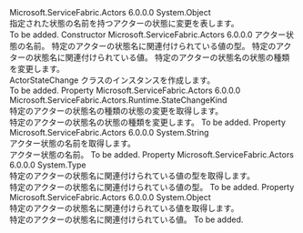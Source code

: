 <Type Name="ActorStateChange" FullName="Microsoft.ServiceFabric.Actors.Runtime.ActorStateChange">
  <TypeSignature Language="C#" Value="public sealed class ActorStateChange" />
  <TypeSignature Language="ILAsm" Value=".class public auto ansi sealed beforefieldinit ActorStateChange extends System.Object" />
  <TypeSignature Language="DocId" Value="T:Microsoft.ServiceFabric.Actors.Runtime.ActorStateChange" />
  <TypeSignature Language="VB.NET" Value="Public NotInheritable Class ActorStateChange" />
  <TypeSignature Language="F#" Value="type ActorStateChange = class" />
  <AssemblyInfo>
    <AssemblyName>Microsoft.ServiceFabric.Actors</AssemblyName>
    <AssemblyVersion>6.0.0.0</AssemblyVersion>
  </AssemblyInfo>
  <Base>
    <BaseTypeName>System.Object</BaseTypeName>
  </Base>
  <Interfaces />
  <Docs>
    <summary>
            指定された状態の名前を持つアクターの状態に変更を表します。
            </summary>
    <remarks>To be added.</remarks>
  </Docs>
  <Members>
    <Member MemberName=".ctor">
      <MemberSignature Language="C#" Value="public ActorStateChange (string stateName, Type type, object value, Microsoft.ServiceFabric.Actors.Runtime.StateChangeKind changeKind);" />
      <MemberSignature Language="ILAsm" Value=".method public hidebysig specialname rtspecialname instance void .ctor(string stateName, class System.Type type, object value, valuetype Microsoft.ServiceFabric.Actors.Runtime.StateChangeKind changeKind) cil managed" />
      <MemberSignature Language="DocId" Value="M:Microsoft.ServiceFabric.Actors.Runtime.ActorStateChange.#ctor(System.String,System.Type,System.Object,Microsoft.ServiceFabric.Actors.Runtime.StateChangeKind)" />
      <MemberSignature Language="F#" Value="new Microsoft.ServiceFabric.Actors.Runtime.ActorStateChange : string * Type * obj * Microsoft.ServiceFabric.Actors.Runtime.StateChangeKind -&gt; Microsoft.ServiceFabric.Actors.Runtime.ActorStateChange" Usage="new Microsoft.ServiceFabric.Actors.Runtime.ActorStateChange (stateName, type, value, changeKind)" />
      <MemberType>Constructor</MemberType>
      <AssemblyInfo>
        <AssemblyName>Microsoft.ServiceFabric.Actors</AssemblyName>
        <AssemblyVersion>6.0.0.0</AssemblyVersion>
      </AssemblyInfo>
      <Parameters>
        <Parameter Name="stateName" Type="System.String" />
        <Parameter Name="type" Type="System.Type" />
        <Parameter Name="value" Type="System.Object" />
        <Parameter Name="changeKind" Type="Microsoft.ServiceFabric.Actors.Runtime.StateChangeKind" />
      </Parameters>
      <Docs>
        <param name="stateName">アクター状態の名前。</param>
        <param name="type">特定のアクターの状態名に関連付けられている値の型。</param>
        <param name="value">特定のアクターの状態名に関連付けられている値。</param>
        <param name="changeKind">特定のアクターの状態名の状態の種類を変更します。</param>
        <summary>
            ActorStateChange クラスのインスタンスを作成します。
            </summary>
        <remarks>To be added.</remarks>
      </Docs>
    </Member>
    <Member MemberName="ChangeKind">
      <MemberSignature Language="C#" Value="public Microsoft.ServiceFabric.Actors.Runtime.StateChangeKind ChangeKind { get; }" />
      <MemberSignature Language="ILAsm" Value=".property instance valuetype Microsoft.ServiceFabric.Actors.Runtime.StateChangeKind ChangeKind" />
      <MemberSignature Language="DocId" Value="P:Microsoft.ServiceFabric.Actors.Runtime.ActorStateChange.ChangeKind" />
      <MemberSignature Language="VB.NET" Value="Public ReadOnly Property ChangeKind As StateChangeKind" />
      <MemberSignature Language="F#" Value="member this.ChangeKind : Microsoft.ServiceFabric.Actors.Runtime.StateChangeKind" Usage="Microsoft.ServiceFabric.Actors.Runtime.ActorStateChange.ChangeKind" />
      <MemberType>Property</MemberType>
      <AssemblyInfo>
        <AssemblyName>Microsoft.ServiceFabric.Actors</AssemblyName>
        <AssemblyVersion>6.0.0.0</AssemblyVersion>
      </AssemblyInfo>
      <ReturnValue>
        <ReturnType>Microsoft.ServiceFabric.Actors.Runtime.StateChangeKind</ReturnType>
      </ReturnValue>
      <Docs>
        <summary>
            特定のアクターの状態名の種類の状態の変更を取得します。
            </summary>
        <value>
            特定のアクターの状態名の状態の種類を変更します。
            </value>
        <remarks>To be added.</remarks>
      </Docs>
    </Member>
    <Member MemberName="StateName">
      <MemberSignature Language="C#" Value="public string StateName { get; }" />
      <MemberSignature Language="ILAsm" Value=".property instance string StateName" />
      <MemberSignature Language="DocId" Value="P:Microsoft.ServiceFabric.Actors.Runtime.ActorStateChange.StateName" />
      <MemberSignature Language="VB.NET" Value="Public ReadOnly Property StateName As String" />
      <MemberSignature Language="F#" Value="member this.StateName : string" Usage="Microsoft.ServiceFabric.Actors.Runtime.ActorStateChange.StateName" />
      <MemberType>Property</MemberType>
      <AssemblyInfo>
        <AssemblyName>Microsoft.ServiceFabric.Actors</AssemblyName>
        <AssemblyVersion>6.0.0.0</AssemblyVersion>
      </AssemblyInfo>
      <ReturnValue>
        <ReturnType>System.String</ReturnType>
      </ReturnValue>
      <Docs>
        <summary>
            アクター状態の名前を取得します。
            </summary>
        <value>
            アクター状態の名前。
            </value>
        <remarks>To be added.</remarks>
      </Docs>
    </Member>
    <Member MemberName="Type">
      <MemberSignature Language="C#" Value="public Type Type { get; }" />
      <MemberSignature Language="ILAsm" Value=".property instance class System.Type Type" />
      <MemberSignature Language="DocId" Value="P:Microsoft.ServiceFabric.Actors.Runtime.ActorStateChange.Type" />
      <MemberSignature Language="VB.NET" Value="Public ReadOnly Property Type As Type" />
      <MemberSignature Language="F#" Value="member this.Type : Type" Usage="Microsoft.ServiceFabric.Actors.Runtime.ActorStateChange.Type" />
      <MemberType>Property</MemberType>
      <AssemblyInfo>
        <AssemblyName>Microsoft.ServiceFabric.Actors</AssemblyName>
        <AssemblyVersion>6.0.0.0</AssemblyVersion>
      </AssemblyInfo>
      <ReturnValue>
        <ReturnType>System.Type</ReturnType>
      </ReturnValue>
      <Docs>
        <summary>
            特定のアクターの状態名に関連付けられている値の型を取得します。
            </summary>
        <value>
            特定のアクターの状態名に関連付けられている値の型。
            </value>
        <remarks>To be added.</remarks>
      </Docs>
    </Member>
    <Member MemberName="Value">
      <MemberSignature Language="C#" Value="public object Value { get; }" />
      <MemberSignature Language="ILAsm" Value=".property instance object Value" />
      <MemberSignature Language="DocId" Value="P:Microsoft.ServiceFabric.Actors.Runtime.ActorStateChange.Value" />
      <MemberSignature Language="VB.NET" Value="Public ReadOnly Property Value As Object" />
      <MemberSignature Language="F#" Value="member this.Value : obj" Usage="Microsoft.ServiceFabric.Actors.Runtime.ActorStateChange.Value" />
      <MemberType>Property</MemberType>
      <AssemblyInfo>
        <AssemblyName>Microsoft.ServiceFabric.Actors</AssemblyName>
        <AssemblyVersion>6.0.0.0</AssemblyVersion>
      </AssemblyInfo>
      <ReturnValue>
        <ReturnType>System.Object</ReturnType>
      </ReturnValue>
      <Docs>
        <summary>
            特定のアクターの状態名に関連付けられている値を取得します。
            </summary>
        <value>
            特定のアクターの状態名に関連付けられている値。
            </value>
        <remarks>To be added.</remarks>
      </Docs>
    </Member>
  </Members>
</Type>